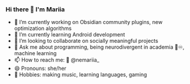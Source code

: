 ### Hi there 👋 I'm Mariia

- 🔭 I’m currently working on Obsidian community plugins, new optimization algorithms
- 🌱 I’m currently learning Android development
- 👯 I’m looking to collaborate on socially meaningful projects
- 💬 Ask me about programming, being neurodivergent in academia 🌈♾️, machine learning
- 📫 How to reach me: 📸 @nemariia_
- 😄 Pronouns: she/her
- 👾 Hobbies: making music, learning languages, gaming
